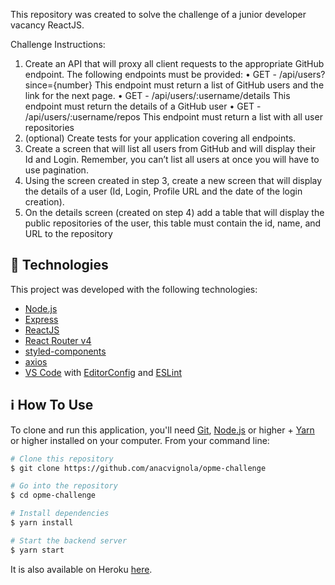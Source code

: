 This repository was created to solve the challenge of a junior developer vacancy ReactJS.

Challenge Instructions:

1. Create an API that will proxy all client requests to the appropriate GitHub endpoint. The
following endpoints must be provided:
• GET - /api/users?since={number}
This endpoint must return a list of GitHub users and the link for the next page.
• GET - /api/users/:username/details
This endpoint must return the details of a GitHub user
• GET - /api/users/:username/repos
This endpoint must return a list with all user repositories
2. (optional) Create tests for your application covering all endpoints.
3. Create a screen that will list all users from GitHub and will display their Id and Login.
Remember, you can’t list all users at once you will have to use pagination.
4. Using the screen created in step 3, create a new screen that will display the details of a user
(Id, Login, Profile URL and the date of the login creation).
5. On the details screen (created on step 4) add a table that will display the public repositories
of the user, this table must contain the id, name, and URL to the repository

## :rocket: Technologies

This project was developed with the following technologies:

-  [Node.js][nodejs]
-  [Express](https://expressjs.com/)
-  [ReactJS](https://reactjs.org/)
-  [React Router v4](https://github.com/ReactTraining/react-router)
-  [styled-components](https://www.styled-components.com/)
-  [axios](https://github.com/axios/axios)
-  [VS Code][vc] with [EditorConfig][vceditconfig] and [ESLint][vceslint]

## :information_source: How To Use

To clone and run this application, you'll need [Git](https://git-scm.com), [Node.js][nodejs] or higher + [Yarn][yarn] or higher installed on your computer. From your command line:

```bash
# Clone this repository
$ git clone https://github.com/anacvignola/opme-challenge

# Go into the repository
$ cd opme-challenge

# Install dependencies
$ yarn install

# Start the backend server
$ yarn start
```

It is also available on Heroku [here](https://opme-challenge.herokuapp.com/).

[nodejs]: https://nodejs.org/
[yarn]: https://yarnpkg.com/
[vc]: https://code.visualstudio.com/
[vceditconfig]: https://marketplace.visualstudio.com/items?itemName=EditorConfig.EditorConfig
[vceslint]: https://marketplace.visualstudio.com/items?itemName=dbaeumer.vscode-eslint
